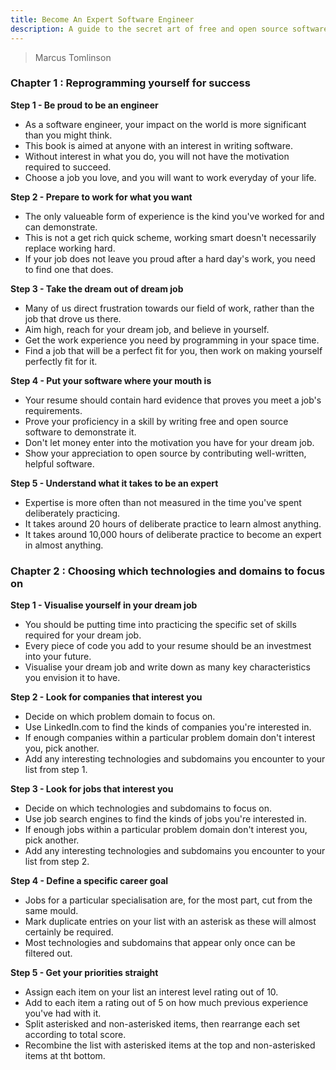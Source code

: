 ```yaml
---
title: Become An Expert Software Engineer
description: A guide to the secret art of free and open source software development
---
```


> Marcus Tomlinson

### Chapter 1 : Reprogramming yourself for success

**Step 1 - Be proud to be an engineer**

* As a software engineer, your impact on the world is more significant than you might think.
* This book is aimed at anyone with an interest in writing software.
* Without interest in what you do, you will not have the motivation required to succeed.
* Choose a job you love, and you will want to work everyday of your life.

**Step 2 - Prepare to work for what you want**

* The only valueable form of experience is the kind you've worked for and can demonstrate.
* This is not a get rich quick scheme, working smart doesn't necessarily replace working hard.
* If your job does not leave you proud after a hard day's work, you need to find one that does.

**Step 3 - Take the dream out of dream job**

* Many of us direct frustration towards our field of work, rather than the job that drove us there.
* Aim high, reach for your dream job, and believe in yourself.
* Get the work experience you need by programming in your space time.
* Find a job that will be a perfect fit for you, then work on making yourself perfectly fit for it.

**Step 4 - Put your software where your mouth is**

* Your resume should contain hard evidence that proves you meet a job's requirements.
* Prove your proficiency in a skill by writing free and open source software to demonstrate it.
* Don't let money enter into the motivation you have for your dream job.
* Show your appreciation to open source by contributing well-written, helpful software.

**Step 5 - Understand what it takes to be an expert**

* Expertise is more often than not measured in the time you've spent deliberately practicing.
* It takes around 20 hours of deliberate practice to learn almost anything.
* It takes around 10,000 hours of deliberate practice to become an expert in almost anything.

### Chapter 2 : Choosing which technologies and domains to focus on

**Step 1 - Visualise yourself in your dream job**

* You should be putting time into practicing the specific set of skills required for your dream job.
* Every piece of code you add to your resume should be an investmest into your future.
* Visualise your dream job and write down as many key characteristics you envision it to have.

**Step 2 - Look for companies that interest you**

* Decide on which problem domain to focus on.
* Use LinkedIn.com to find the kinds of companies you're interested in.
* If enough companies within a particular problem domain don't interest you, pick another.
* Add any interesting technologies and subdomains you encounter to your list from step 1.

**Step 3 - Look for jobs that interest you**

* Decide on which technologies and subdomains to focus on.
* Use job search engines to find the kinds of jobs you're interested in.
* If enough jobs within a particular problem domain don't interest you, pick another.
* Add any interesting technologies and subdomains you encounter to your list from step 2.

**Step 4 - Define a specific career goal**

* Jobs for a particular specialisation are, for the most part, cut from the same mould.
* Mark duplicate entries on your list with an asterisk as these will almost certainly be required.
* Most technologies and subdomains that appear only once can be filtered out.

**Step 5 - Get your priorities straight**

* Assign each item on your list an interest level rating out of 10.
* Add to each item a rating out of 5 on how much previous experience you've had with it.
* Split asterisked and non-asterisked items, then rearrange each set according to total score.
* Recombine the list with asterisked items at the top and non-asterisked items at tht bottom.

